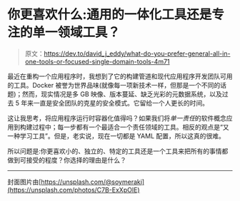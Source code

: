 # 你更喜欢什么:通用的一体化工具还是专注的单一领域工具？

> 原文：<https://dev.to/david_j_eddy/what-do-you-prefer-general-all-in-one-tools-or-focused-single-domain-tools-4m71>

最近在重构一个应用程序时，我想到了它的构建管道和现代应用程序开发团队可用的工具。Docker 被誉为世界品味(就像每一项新技术一样，但那是一个不同的话题)；然而，现实情况是多 GB 映像、版本蔓延、缺乏光彩的元数据系统，以及过去 5 年来一直是安全团队的克星的安全模式。它留给一个人更长的时间。

这让我思考，将应用程序运行时容器化值得吗？如果我们将*单一责任*的软件概念应用到构建过程中；每一步都有一个最适合一个责任领域的工具。相反的观点是“又一种学习工具”。但是，老实说，现在一切都是 YAML 配置，所以这真的很难。

所以问题是:你更喜欢小的、独立的、特定的工具还是一个工具来把所有的事情都做到可接受的程度？你选择的理由是什么？

* * *

封面图片由[https://unsplash.com/@soymeraki](https://unsplash.com/photos/C7B-ExXpOIE)